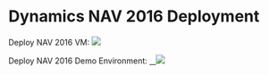 # Dynamics NAV 2016 Deployment

Deploy NAV 2016 VM:
<a href="https://portal.azure.com/#create/Microsoft.Template/uri/https%3A%2F%2Fraw.githubusercontent.com%2FNAVDEMO%2FNAV2016%2Fmaster%2Fdeploy.json" target="_blank">
    <img src="http://azuredeploy.net/deploybutton.png"/>
</a>

Deploy NAV 2016 Demo Environment:
<a href="https://portal.azure.com/#create/Microsoft.Template/uri/https%3A%2F%2Fraw.githubusercontent.com%2FNAVDEMO%2FNAV2016%2Fmaster%2Fdeploydemo.json" target="_blank">
    <img src="http://azuredeploy.net/deploybutton.png"/>
</a>

